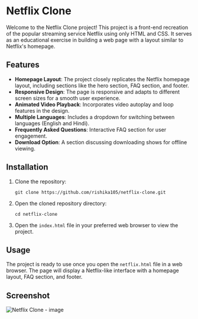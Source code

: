 # Netflix Clone

Welcome to the Netflix Clone project! This project is a front-end recreation of the popular streaming service Netflix using only HTML and CSS. It serves as an educational exercise in building a web page with a layout similar to Netflix's homepage.

## Features
- **Homepage Layout**: The project closely replicates the Netflix homepage layout, including sections like the hero section, FAQ section, and footer.
- **Responsive Design**: The page is responsive and adapts to different screen sizes for a smooth user experience.
- **Animated Video Playback**: Incorporates video autoplay and loop features in the design.
- **Multiple Languages**: Includes a dropdown for switching between languages (English and Hindi).
- **Frequently Asked Questions**: Interactive FAQ section for user engagement.
- **Download Option**: A section discussing downloading shows for offline viewing.

## Installation
1. Clone the repository:
    ```shell
    git clone https://github.com/rishika105/netflix-clone.git
    ```

2. Open the cloned repository directory:
    ```shell
    cd netflix-clone
    ```

3. Open the `index.html` file in your preferred web browser to view the project.

## Usage
The project is ready to use once you open the `netflix.html` file in a web browser. The page will display a Netflix-like interface with a homepage layout, FAQ section, and footer.

## Screenshot
![Netflix Clone - image](https://github.com/rishika105/Netflix-Clone/assets/165581871/2eb680fb-71d9-4096-956c-c6424a37cf9f)

